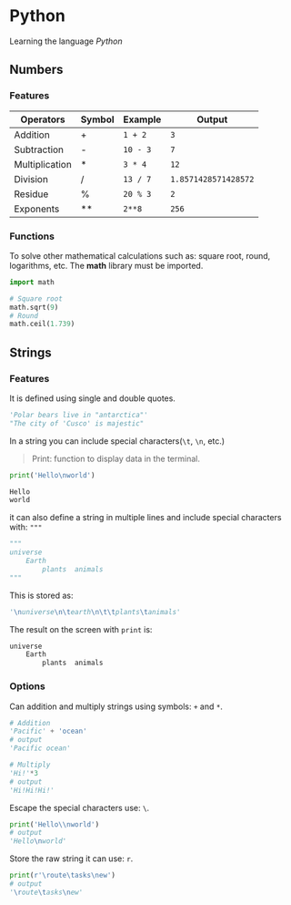 # Python

Learning the language *Python*

## Numbers

### Features

| Operators      | Symbol | Example  | Output               |
| -------------- | ------ | -------- | -------------------- |
| Addition       | +      | `1 + 2`  | `3`                  |
| Subtraction    | -      | `10 - 3` | `7`                  |
| Multiplication | *      | `3 * 4`  | `12`                 |
| Division       | /      | `13 / 7` | `1.8571428571428572` |
| Residue        | %      | `20 % 3` | `2`                  |
| Exponents      | \*\*   | `2**8`   | `256`                |

### Functions

To solve other mathematical calculations such as: square root, round, logarithms, etc. The **math** library must be imported.

```python
import math

# Square root
math.sqrt(9)
# Round
math.ceil(1.739)
```



## Strings

### Features

It is defined using single and double quotes.

```python
'Polar bears live in "antarctica"'
"The city of 'Cusco' is majestic"
```

In a string you can include special characters(`\t`, `\n`, etc.)

> Print: function to display data in the terminal.

```python
print('Hello\nworld')
```

```bash
Hello
world
```

it can also define a string in multiple lines and include special characters with: `"""`

```python
"""
universe
	Earth
		plants	animals
"""
```

This is stored as:

```python
'\nuniverse\n\tearth\n\t\tplants\tanimals'
```

The result on the screen with `print` is:

```bash
universe
	Earth
		plants	animals
```

### Options

Can addition and multiply strings using symbols: `+` and `*`.

```python
# Addition
'Pacific' + 'ocean'
# output
'Pacific ocean'
```

```python
# Multiply
'Hi!'*3
# output
'Hi!Hi!Hi!'
```

Escape the special characters use: `\`.

```python
print('Hello\\nworld')
# output
'Hello\nworld'
```

Store the raw string it can use: `r`.

```python
print(r'\route\tasks\new')
# output
'\route\tasks\new'
```

